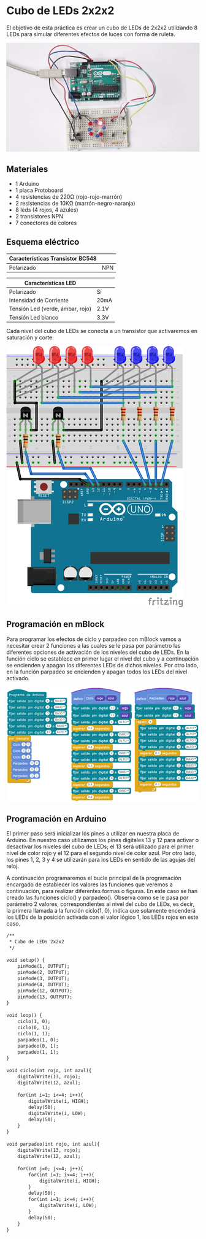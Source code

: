 # Cubo de LEDs 2x2x2

El objetivo de esta práctica es crear un cubo de LEDs de 2x2x2 utilizando 8 LEDs para simular diferentes efectos de luces con forma de ruleta.

![](practica.gif)

## Materiales

- 1 Arduino
- 1 placa Protoboard
- 4 resistencias de 220Ω (rojo-rojo-marrón)
- 2 resistencias de 10KΩ (marrón-negro-naranja)
- 8 leds (4 rojos, 4 azules)
- 2 transistores NPN
- 7 conectores de colores

## Esquema eléctrico

| Características Transistor BC548 |        |
| -------------------------------- | ------ |
| Polarizado                       | NPN    |


| Características LED              |        |
| -------------------------------- | ------ |
| Polarizado                       | Sí     |
| Intensidad de Corriente          | 20mA   |
| Tensión Led (verde, ámbar, rojo) | 2.1V   |
| Tensión Led blanco               | 3.3V   |

Cada nivel del cubo de LEDs se conecta a un transistor que activaremos en saturación y corte.

![](fritzing.png)

## Programación en mBlock

Para programar los efectos de ciclo y parpadeo con mBlock vamos a necesitar crear 2 funciones a las cuales se le pasa por parámetro las diferentes opciones de activación de los niveles del cubo de LEDs. En la función ciclo se establece en primer lugar el nivel del cubo y a continuación se encienden y apagan los diferentes LEDs de dichos niveles. Por otro lado, en la función parpadeo se encienden y apagan todos los LEDs del nivel activado.

![](mblock.png)

## Programación en Arduino

El primer paso será inicializar los pines a utilizar en nuestra placa de Arduino. En nuestro caso utilizamos los pines digitales 13 y 12 para activar o desactivar los niveles del cubo de LEDs; el 13 será utilizado para el primer nivel de color rojo y el 12 para el segundo nivel de color azul. Por otro lado, los pines 1, 2, 3 y 4 se utilizarán para los LEDs en sentido de las agujas del reloj.

A continuación programaremos el bucle principal de la programación encargado de establecer los valores las funciones que veremos a continuación, para realizar diferentes formas o figuras. En este caso se han creado las funciones ciclo() y parpadeo(). Observa como se le pasa por parámetro 2 valores, correspondientes al nivel del cubo de LEDs, es decir, la primera llamada a la función ciclo(1, 0), indica que solamente encenderá los LEDs de la posición activada con el valor lógico 1, los LEDs rojos en este caso.

```arduino
/**
 * Cubo de LEDs 2x2x2
 */
 
void setup() {
	pinMode(1, OUTPUT);
	pinMode(2, OUTPUT);
	pinMode(3, OUTPUT);
	pinMode(4, OUTPUT);
	pinMode(12, OUTPUT);
	pinMode(13, OUTPUT);
}
 
void loop() {
	ciclo(1, 0);
	ciclo(0, 1);
	ciclo(1, 1);
	parpadeo(1, 0);
	parpadeo(0, 1);
	parpadeo(1, 1);
}

void ciclo(int rojo, int azul){
	digitalWrite(13, rojo);
	digitalWrite(12, azul);

	for(int i=1; i<=4; i++){
		digitalWrite(i, HIGH);
		delay(50);
		digitalWrite(i, LOW);
		delay(50);
	}
}

void parpadeo(int rojo, int azul){
	digitalWrite(13, rojo);
	digitalWrite(12, azul);

	for(int j=0; j<=4; j++){
		for(int i=1; i<=4; i++){
			digitalWrite(i, HIGH);
		}
		delay(50);
		for(int i=1; i<=4; i++){
			digitalWrite(i, LOW);
		}
		delay(50);
	}
}
```
